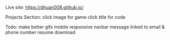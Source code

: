 Live site: https://dhuan008.github.io/

Projects Section: 
click image for game
click title for code 

Todo: 
make better gifs
mobile responsive navbar
message linked to email & phone number
resume download
